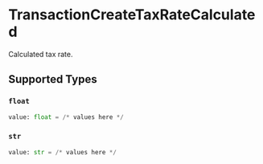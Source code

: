 # TransactionCreateTaxRateCalculated

Calculated tax rate.


## Supported Types

### `float`

```python
value: float = /* values here */
```

### `str`

```python
value: str = /* values here */
```

